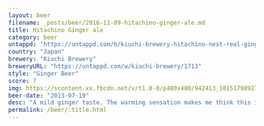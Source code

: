 ```yaml
---
layout: beer
filename: _posts/beer/2016-11-09-hitachino-ginger-ale.md
title: Hitachino Ginger ale
category: beer
untappd: "https://untappd.com/b/kiuchi-brewery-hitachino-nest-real-ginger-ale/17674"
country: "Japan"
brewery: "Kiuchi Brewery"
breweryURL: "https://untappd.com/w/kiuchi-brewery/1713"
style: "Ginger Beer"
score: 7
img: https://scontent.xx.fbcdn.net/v/t1.0-0/p480x480/942413_10151798927708745_1675671077_n.jpg?oh=e74121351d71f2e34d177becfec9d587&oe=593424BD
beer-date: "2013-07-19"
desc: "A mild ginger taste. The warming sensation makes me think this isn't meant for summer"
permalink: /beer/:title.html
---
```

